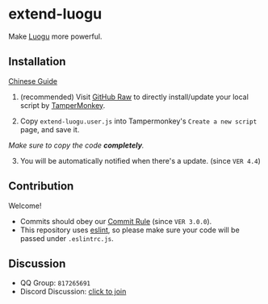 # extend-luogu

Make [Luogu](https://www.luogu.com.cn/) more powerful.

## Installation

[Chinese Guide](https://www.luogu.com.cn/paste/fnln7ze9)

1. (recommended) Visit [GitHub Raw](https://github.com/extend-luogu/extend-luogu/raw/main/extend-luogu.user.js) to directly install/update your local script by [TamperMonkey](https://www.tampermonkey.net/).

2. Copy `extend-luogu.user.js` into Tampermonkey's `Create a new script` page, and save it.

  _Make sure to copy the code **completely**._

3. You will be automatically notified when there's a update. (since `VER 4.4`)

## Contribution

Welcome!

- Commits should obey our [Commit Rule](https://github.com/ForkFG/FkGitCommitInfoStd) (since `VER 3.0.0`).
- This repository uses [eslint](https://eslint.org/), so please make sure your code will be passed under `.eslintrc.js`.

## Discussion

- QQ Group: `817265691`
- Discord Discussion: [click to join](https://discord.gg/mHsx9crXjv)

